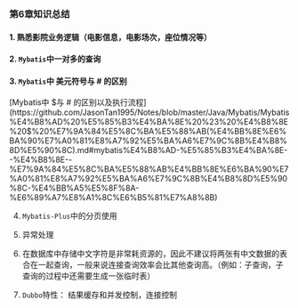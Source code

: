 ### 第6章知识总结

#### 1. 熟悉影院业务逻辑（电影信息，电影场次，座位情况等）

#### 2. `Mybatis`中一对多的查询

#### 3. `Mybatis`中 美元符号与 # 的区别

[Mybatis中 $与 # 的区别以及执行流程](https://github.com/JasonTan1995/Notes/blob/master/Java/Mybatis/Mybatis%E4%B8%AD%20%E5%85%B3%E4%BA%8E%20%23%20%E4%B8%8E%20$%20%E7%9A%84%E5%8C%BA%E5%88%AB(%E4%BB%8E%E6%BA%90%E7%A0%81%E8%A7%92%E5%BA%A6%E7%9C%8B%E4%B8%8D%E5%90%8C).md#mybatis%E4%B8%AD-%E5%85%B3%E4%BA%8E--%E4%B8%8E--%E7%9A%84%E5%8C%BA%E5%88%AB%E4%BB%8E%E6%BA%90%E7%A0%81%E8%A7%92%E5%BA%A6%E7%9C%8B%E4%B8%8D%E5%90%8C-%E4%BB%A5%E5%8F%8A-%E6%89%A7%E8%A1%8C%E6%B5%81%E7%A8%8B)

4. `Mybatis-Plus`中的分页使用

5. 异常处理

6. 在数据库中存储中文字符是非常耗资源的，因此不建议将两张有中文数据的表合在一起查询，一般来说连接查询效率会比其他查询高。（例如：子查询，子查询的过程中还需要生成一张临时表）

7. `Dubbo`特性： 结果缓存和并发控制，连接控制
